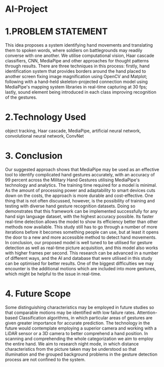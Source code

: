 # AI-Project
# 1.PROBLEM STATEMENT
This idea proposes a system identifying hand movements and translating them to spoken words, where soldiers on battlegrounds may readily converse with one another. We utilise computational vision, Haar cascade classifiers, CNN, MediaPipe and other approaches for thought patterns through results. There are three techniques in this process: firstly, hand identification system that provides borders around the hand placed to another screen fixing image magnification using OpenCV and Matplot; following with a hand-held skeleton-projected connection model using MediaPipe's mapping system libraries in real-time capturing at 30 fps; lastly, sound element being introduced in each class improving recognition of the gestures.
# 2.Technology Used
 object tracking, Haar cascade, MediaPipe, artificial neural network, convolutional neural network, ConvNet
 # 3. Conclusion
Our suggested approach shows that MediaPipe may be used as an effective tool to identify complicated hand gestures accurately, with an accuracy of 99 percent across the Military Hand Gestures utilising MediaPipe's technology and analytics. The training time required for a model is minimal. As the amount of processing power and adaptability to smart devices cuts down on the costs, the approach is more durable and cost-effective. One thing that is not often discussed, however, is the possibility of training and testing with diverse hand gesture recognition datasets. Doing so demonstrates that this framework can be implemented successfully for any hand sign language dataset, with the highest accuracy possible. Its faster real-time detection allows the model to show its efficiency better than other methods now available. This study still has to go through a number of more iterations before it becomes something people can use, but at least it opens the door to a new and more accessible method to detect hand movements. 
In conclusion, our proposed model is well tuned to be utilised for gesture detection as well as real-time picture acquisition, and this model also works with higher frames per second. This research can be advanced in a number of different ways, and the AI and database that were utilised in this study can be optimised for better results. One of the biggest difficulties we may encounter is the additional motions which are included into more gestures, which might be helpful to the issue in real-time.
# 4. Future Scope
Some distinguishing characteristics may be employed in future studies so that comparable motions may be identified with low failure rates. Attention-based Classification algorithms, in which particular areas of gestures are given greater importance for accurate prediction. The technology in the future would contemplate employing a superior camera and working with a LiDAR sensor or a 3D camera to better comprehend a hand position. In scanning and comprehending the whole categorization we aim to employ the entire hand. We aim to research night mode, in which distance characteristics from the picture taken may be understood so that illumination and the grouped background problems in the gesture detection process are not confined to the system.




